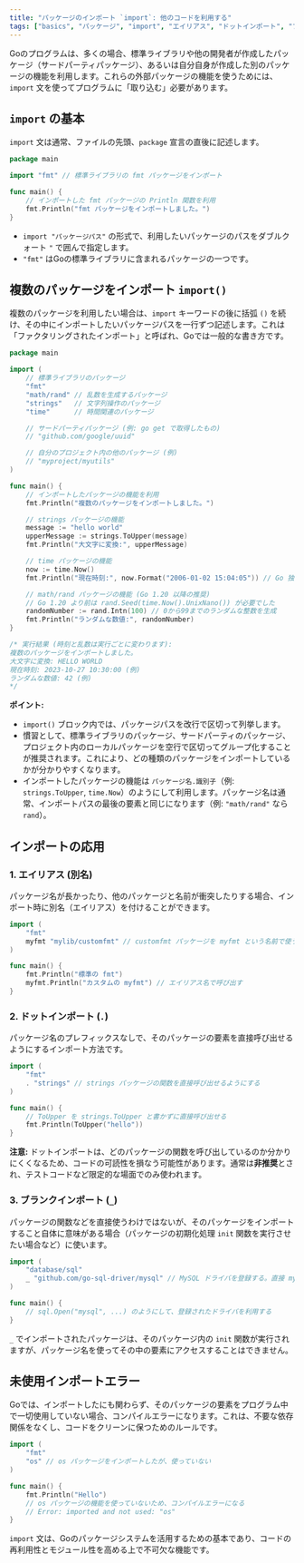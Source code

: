 ```yaml
---
title: "パッケージのインポート `import`: 他のコードを利用する"
tags: ["basics", "パッケージ", "import", "エイリアス", "ドットインポート", "ブランクインポート"]
---
```


Goのプログラムは、多くの場合、標準ライブラリや他の開発者が作成したパッケージ（サードパーティパッケージ）、あるいは自分自身が作成した別のパッケージの機能を利用します。これらの外部パッケージの機能を使うためには、`import` 文を使ってプログラムに「取り込む」必要があります。

## `import` の基本

`import` 文は通常、ファイルの先頭、`package` 宣言の直後に記述します。

```go title="単一パッケージのインポート"
package main

import "fmt" // 標準ライブラリの fmt パッケージをインポート

func main() {
	// インポートした fmt パッケージの Println 関数を利用
	fmt.Println("fmt パッケージをインポートしました。")
}
```

*   `import "パッケージパス"` の形式で、利用したいパッケージのパスをダブルクォート `"` で囲んで指定します。
*   `"fmt"` はGoの標準ライブラリに含まれるパッケージの一つです。

## 複数のパッケージをインポート `import()`

複数のパッケージを利用したい場合は、`import` キーワードの後に括弧 `()` を続け、その中にインポートしたいパッケージパスを一行ずつ記述します。これは「ファクタリングされたインポート」と呼ばれ、Goでは一般的な書き方です。

```go title="複数パッケージのインポート"
package main

import (
	// 標準ライブラリのパッケージ
	"fmt"
	"math/rand" // 乱数を生成するパッケージ
	"strings"   // 文字列操作のパッケージ
	"time"      // 時間関連のパッケージ

	// サードパーティパッケージ (例: go get で取得したもの)
	// "github.com/google/uuid"

	// 自分のプロジェクト内の他のパッケージ (例)
	// "myproject/myutils"
)

func main() {
	// インポートしたパッケージの機能を利用
	fmt.Println("複数のパッケージをインポートしました。")

	// strings パッケージの機能
	message := "hello world"
	upperMessage := strings.ToUpper(message)
	fmt.Println("大文字に変換:", upperMessage)

	// time パッケージの機能
	now := time.Now()
	fmt.Println("現在時刻:", now.Format("2006-01-02 15:04:05")) // Go 独自のフォーマット指定

	// math/rand パッケージの機能 (Go 1.20 以降の推奨)
	// Go 1.20 より前は rand.Seed(time.Now().UnixNano()) が必要でした
	randomNumber := rand.Intn(100) // 0から99までのランダムな整数を生成
	fmt.Println("ランダムな数値:", randomNumber)
}

/* 実行結果 (時刻と乱数は実行ごとに変わります):
複数のパッケージをインポートしました。
大文字に変換: HELLO WORLD
現在時刻: 2023-10-27 10:30:00 (例)
ランダムな数値: 42 (例)
*/
```

**ポイント:**

*   `import()` ブロック内では、パッケージパスを改行で区切って列挙します。
*   慣習として、標準ライブラリのパッケージ、サードパーティのパッケージ、プロジェクト内のローカルパッケージを空行で区切ってグループ化することが推奨されます。これにより、どの種類のパッケージをインポートしているかが分かりやすくなります。
*   インポートしたパッケージの機能は `パッケージ名.識別子`（例: `strings.ToUpper`, `time.Now`）のようにして利用します。パッケージ名は通常、インポートパスの最後の要素と同じになります（例: `"math/rand"` なら `rand`）。

## インポートの応用

### 1. エイリアス (別名)

パッケージ名が長かったり、他のパッケージと名前が衝突したりする場合、インポート時に別名（エイリアス）を付けることができます。

```go
import (
	"fmt"
	myfmt "mylib/customfmt" // customfmt パッケージを myfmt という名前で使う
)

func main() {
	fmt.Println("標準の fmt")
	myfmt.Println("カスタムの myfmt") // エイリアス名で呼び出す
}
```

### 2. ドットインポート (`.`)

パッケージ名のプレフィックスなしで、そのパッケージの要素を直接呼び出せるようにするインポート方法です。

```go
import (
	"fmt"
	. "strings" // strings パッケージの関数を直接呼び出せるようにする
)

func main() {
	// ToUpper を strings.ToUpper と書かずに直接呼び出せる
	fmt.Println(ToUpper("hello"))
}
```

**注意:** ドットインポートは、どのパッケージの関数を呼び出しているのか分かりにくくなるため、コードの可読性を損なう可能性があります。通常は**非推奨**とされ、テストコードなど限定的な場面でのみ使われます。

### 3. ブランクインポート (`_`)

パッケージの関数などを直接使うわけではないが、そのパッケージをインポートすること自体に意味がある場合（パッケージの初期化処理 `init` 関数を実行させたい場合など）に使います。

```go
import (
	"database/sql"
	_ "github.com/go-sql-driver/mysql" // MySQL ドライバを登録する。直接 mysql パッケージの関数は使わない
)

func main() {
	// sql.Open("mysql", ...) のようにして、登録されたドライバを利用する
}
```

`_` でインポートされたパッケージは、そのパッケージ内の `init` 関数が実行されますが、パッケージ名を使ってその中の要素にアクセスすることはできません。

## 未使用インポートエラー

Goでは、インポートしたにも関わらず、そのパッケージの要素をプログラム中で一切使用していない場合、コンパイルエラーになります。これは、不要な依存関係をなくし、コードをクリーンに保つためのルールです。

```go
import (
	"fmt"
	"os" // os パッケージをインポートしたが、使っていない
)

func main() {
	fmt.Println("Hello")
	// os パッケージの機能を使っていないため、コンパイルエラーになる
	// Error: imported and not used: "os"
}
```

`import` 文は、Goのパッケージシステムを活用するための基本であり、コードの再利用性とモジュール性を高める上で不可欠な機能です。